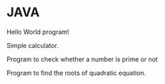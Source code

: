 # JAVA
Hello World program!

Simple calculator.

Program to check whether a number is prime or not

Program to find the roots of quadratic equation.
